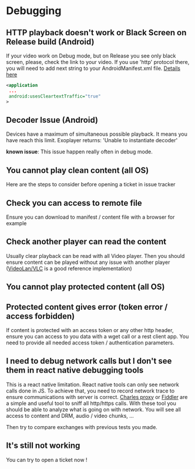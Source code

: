 # Debugging

## HTTP playback doesn't work or  Black Screen on Release build (Android)
If your video work on Debug mode, but on Release you see only black screen, please, check the link to your video. If you use 'http' protocol there, you will need to add next string to your AndroidManifest.xml file. [Details here](https://developer.android.com/guide/topics/manifest/application-element#usesCleartextTraffic)

```xml
<application
 ...
 android:usesCleartextTraffic="true"
>
```

## Decoder Issue (Android)

Devices have a maximum of simultaneous possible playback. It means you have reach this limit. Exoplayer returns: 'Unable to instantiate decoder'

**known issue**: This issue happen really often in debug mode.

## You cannot play clean content (all OS)

Here are the steps to consider before opening a ticket in issue tracker

## Check you can access to remote file

Ensure you can download to manifest / content file with a browser for example

## Check another player can read the content

Usually clear playback can be read with all Video player. Then you should ensure content can be played without any issue with another player ([VideoLan/VLC](https://www.videolan.org/vlc/) is a good reference implementation)

## You cannot play protected content (all OS)

## Protected content gives error (token error / access forbidden) 

If content is protected with an access token or any other http header, ensure you can access to you data with a wget call or a rest client app. You need to provide all needed access token / authentication parameters.

## I need to debug network calls but I don't see them in react native debugging tools

This is a react native limitation. React native tools can only see network calls done in JS.
To achieve that, you need to record network trace to ensure communications with server is correct.
[Charles proxy](https://www.charlesproxy.com/) or [Fiddler](https://www.telerik.com/fiddler) are a simple and useful tool to sniff all http/https calls.
With these tool you should be able to analyze what is going on with network. You will see all access to content and DRM, audio / video chunks, ...

Then try to compare exchanges with previous tests you made.

## It's still not working

You can try to open a ticket now !
